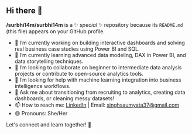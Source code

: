 ## Hi there 👋


**/surbhi14m/surbhi14m** is a ✨ _special_ ✨ repository because its `README.md` (this file) appears on your GitHub profile.

- 🔭 I’m currently working on building interactive dashboards and solving real business case studies using Power BI and SQL.
- 🌱 I’m currently learning advanced data modeling, DAX in Power BI, and data storytelling techniques.
- 👯 I’m looking to collaborate on beginner to intermediate data analysis projects or contribute to open-source analytics tools.
- 🤔 I’m looking for help with machine learning integration into business intelligence workflows.
- 💬 Ask me about transitioning from recruiting to analytics, creating data dashboards, or cleaning messy datasets!
- 📫 How to reach me: [LinkedIn](https://www.linkedin.com/in/saumyatasingh) | Email: singhsaumyata37@gmail.com
- 😄 Pronouns: She/Her

Let's connect and learn together! 🚀
